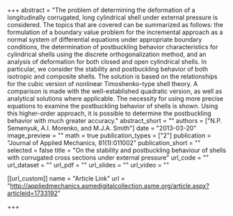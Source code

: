 +++
abstract = "The problem of determining the deformation of a longitudinally corrugated, long cylindrical shell under external pressure is considered. The topics that are covered can be summarized as follows: the formulation of a boundary value problem for the incremental approach as a normal system of differential equations under appropriate boundary conditions, the determination of postbuckling behavior characteristics for cylindrical shells using the discrete orthogonalization method, and an analysis of deformation for both closed and open cylindrical shells. In particular, we consider the stability and postbuckling behavior of both isotropic and composite shells. The solution is based on the relationships for the cubic version of nonlinear Timoshenko-type shell theory. A comparison is made with the well-established quadratic version, as well as analytical solutions where applicable. The necessity for using more precise equations to examine the postbuckling behavior of shells is shown. Using this higher-order approach, it is possible to determine the postbuckling behavior with much greater accuracy."
abstract_short = ""
authors = ["N.P. Semenyuk, A.I. Morenko, and M.J.A. Smith"]
date = "2013-03-20"
image_preview = ""
math = true
publication_types = ["2"]
publication = "Journal of Applied Mechanics, 81(1):011002"
publication_short = ""
selected = false
title = "On the stability and postbuckling behaviour of shells with corrugated cross sections under external pressure"
url_code = ""
url_dataset = ""
url_pdf = ""
url_slides = ""
url_video = ""


[[url_custom]]
name = "Article Link"
url = "http://appliedmechanics.asmedigitalcollection.asme.org/article.aspx?articleid=1733192"

+++

 
